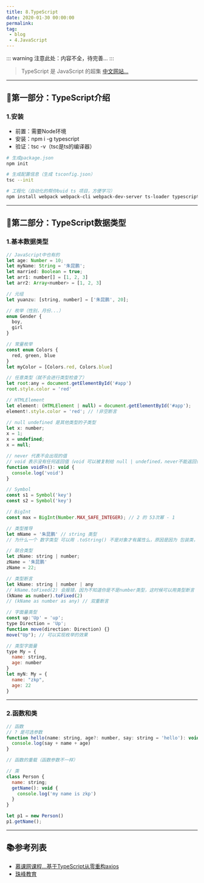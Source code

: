 ```yaml
---
title: 8.TypeScript
date: 2020-01-30 00:00:00
permalink: 
tag: 
 - blog
 - 4.JavaScript
---
```


::: warning
注意此处：内容不全，待完善...
:::

> TypeScript 是 JavaScript 的超集 [中文网站...](https://www.tslang.cn/)

---

## 🐬第一部分：TypeScript介绍

### 1.安装

- 前置：需要Node环境
- 安装：npm i -g typescript
- 验证：tsc -v（tsc是ts的编译器）

```sh
# 生成package.json
npm init

# 生成配置信息（生成 tsconfig.json）
tsc --init

# 工程化（自动化的帮你buid ts 项目，方便学习）
npm install webpack webpack-cli webpack-dev-server ts-loader typescript html-webpack-plugin
```

---

## 🐌第二部分：TypeScript数据类型

### 1.基本数据类型

```js
// JavaScript中也有的
let age: Number = 10;
let myName: String = '朱昆鹏';
let married: Boolean = true;
let arr1: number[] = [1, 2, 3]
let arr2: Array<number> = [1, 2, 3]

// 元组
let yuanzu: [string, number] = ['朱昆鹏', 20];

// 枚举（性别，月份...）
enum Gender {
  boy,
  girl
}

// 常量枚举
const enum Colors {
  red, green, blue
}
let myColor = [Colors.red, Colors.blue]

// 任意类型（就不会进行类型检查了）
let root:any = document.getElementById('#app')
root.style.color = 'red'

// HTMLElement
let element: (HTMLElement | null) = document.getElementById('#app');
element!.style.color = 'red'; // !非空断言

// null undefined 是其他类型的子类型
let x: number;
x = 1;
x = undefined;
x = null;

// never 代表不会出现的值
// void 表示没有任何返回值（void 可以被复制给 null | undefined，never不能返回任何值）
function voidFn(): void {
  console.log('void')
}

// Symbol
const s1 = Symbol('key')
const s2 = Symbol('key')

// BigInt
const max = BigInt(Number.MAX_SAFE_INTEGER); // 2 的 53次幂 - 1

// 类型推导
let mName = '朱昆鹏' // string 类型
// 为什么一个 数字类型 可以用 .toString() 不是对象才有属性么，原因是因为 包装类，内部 new 了

// 联合类型
let zName: string | number;
zName = '朱昆鹏'
zName = 22;

// 类型断言
let kName: string | number | any
// kName.toFixed(2) 会报错，因为不知道你是不是number类型，这时候可以用类型断言
(kName as number).toFixed(2)
// (kName as number as any) // 双重断言

// 字面量类型
const up:'Up' = 'up';
type Direction = 'Up';
function move(direction: Direction) {}
move("Up"); // 可以实现枚举的效果

// 类型字面量
type My = {
  name: string,
  age: number
}
let myN: My = {
  name: "zkp",
  age: 22
}
```

---

### 2.函数和类

```js
// 函数
// ? 是可选参数
function hello(name: string, age?: number, say: string = 'hello'): void {
  console.log(say + name + age)
}

// 函数的重载（函数参数不一样）

// 类
class Person {
  name: string;
  getName(): void {
    console.log('my name is zkp')
  }
}

let p1 = new Person()
p1.getName();
```

---

## 📚参考列表

- [慕课网课程...基于TypeScript从零重构axios](https://coding.imooc.com/class/330.html)
- [珠峰教育](http://www.javascriptpeixun.cn/)
